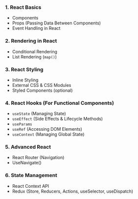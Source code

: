 ### **1. React Basics**
- Components
- Props (Passing Data Between Components)
- Event Handling in React

### **2. Rendering in React**
- Conditional Rendering
- List Rendering (`map()`)

### **3. React Styling**
- Inline Styling
- External CSS & CSS Modules
- Styled Components (optional)

### **4. React Hooks (For Functional Components)**
- `useState` (Managing State)
- `useEffect` (Side Effects & Lifecycle Methods)
- `useParams`
- `useRef` (Accessing DOM Elements)
- `useContext` (Managing Global State)

### **5. Advanced React**
- React Router (Navigation)
- UseNavigate()

### **6. State Management**
- React Context API
- Redux (Store, Reducers, Actions, useSelector, useDispatch)
